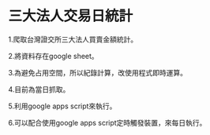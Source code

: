 # 三大法人交易日統計
1.爬取台灣證交所三大法人買賣金額統計。

2.將資料存在google sheet。

3.為避免占用空間，所以紀錄計算，改使用程式即時運算。

4.目前為當日抓取。

5.利用google apps script來執行。

6.可以配合使用google apps script定時觸發裝置，來每日執行。


